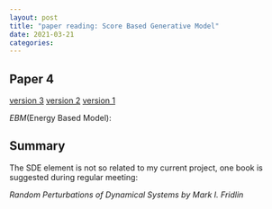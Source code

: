 ```yaml
---
layout: post
title: "paper reading: Score Based Generative Model"
date: 2021-03-21
categories:
---
```


## Paper 4

[version 3](https://openreview.net/forum?id=PxTIG12RRHS)
[version 2](https://arxiv.org/abs/1905.07088)
[version 1](https://papers.nips.cc/paper/2019/file/3001ef257407d5a371a96dcd947c7d93-Paper.pdf)

_EBM_(Energy Based Model): <br>

## Summary

The SDE element is not so related to my current project, one book is suggested during regular meeting:

_Random Perturbations of Dynamical Systems by Mark I. Fridlin_
